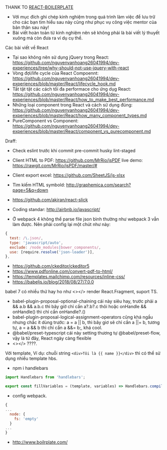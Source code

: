 THANK TO [REACT-BOILERPLATE](https://github.com/react-boilerplate/react-boilerplate)

- Với mục đích ghi chép kinh nghiệm trong quá trình làm việc để lưu trữ
cho các bạn tìm hiểu sau này cũng như phục vụ công việc mentor của bản thân sau này!
- Bài viết hoàn toàn từ kinh nghiệm nên sẽ không phải là bài viết lý thuyết xuông
mà còn đưa ra ví dụ cụ thể.

Các bài viết về React
- Tại sao không nên sử dụng jQuery trong React: https://github.com/nguyenvanhoang26041994/dev-experiences/tree/why-should-not-use-jquery-with-react
- Vòng đợi/life cycle của React Compoennt: https://github.com/nguyenvanhoang26041994/dev-experiences/blob/master/React/lifecycle_hook.md
- Tất tật tật các cách tối đa performace cho ứng dụg React: https://github.com/nguyenvanhoang26041994/dev-experiences/blob/master/React/how_to_make_best_performance.md
- Những loại component trong React và cách sử dụng đúng: https://github.com/nguyenvanhoang26041994/dev-experiences/blob/master/React/how_many_component_types.md
- PureComponent vs Component: https://github.com/nguyenvanhoang26041994/dev-experiences/blob/master/React/component_vs_purecomponent.md

Draff:
- Check eslint trước khi commit
  pre-commit
  husky
  lint-staged
- Client HTML to PDF: https://github.com/MrRio/jsPDF
  live demo: https://rawgit.com/MrRio/jsPDF/master/#
- Client export excel: https://github.com/SheetJS/js-xlsx

- Tìm kiếm HTML symbold: http://graphemica.com/search?page=5&q=down
- https://github.com/akiran/react-slick
- Coding standar: http://airbnb.io/javascript/
- Ở webpack 4 không thể parse file json bình thường như webpack 3 vẫn làm được. Nên phải config lại một chút như này:
```javascript
{
  test: /\.json/,
  type: 'javascript/auto',
  exclude: /node_modules|bower_components/,
  use: [require.resolve('json-loader')],
},
```

- https://github.com/ckeditor/ckeditor5
- https://www.pdfonline.com/convert-pdf-to-html/
- https://templates.mailchimp.com/resources/inline-css/
- https://babeljs.io/blog/2018/08/27/7.0.0
 
babel 7 có nhiều thứ hay ho như <></> render React.Fragment, suport TS. 
- babel-plugin-proposal-optional-chaining cái này siêu hay, trước phải a && a.b && a.b.c thì bây giờ chỉ cần a?.b?.c thôi hoặc onHandle && onHandle() thì chỉ cần onHandle?.()
- babel-plugin-proposal-logical-assignment-operators cũng khá ngầu nhưng chắc ít dùng
 trước: a = a || b, thì bây giơ sẽ chỉ cần a ||= b, tương tự, a = a && b thì chỉ cần a &&= b;, khá cool.
- @babel/preset-typescript cái này setting thương tự @babel/preset-flow, vậy là từ đây, React ngày càng flexible
- <></> ????.

 
Với template, Ví dụ:
chuỗi string `<div>Tôi là {{ name }}</div>` thì có thể sử dụng nhiều template hbs.
- npm i handlebars
```javascript
import Handlebars from 'handlebars';

export const fillVariables = (template, variables) => Handlebars.compile(template)(variables);

```
- config webpack.
```javascript
{
...
  node: {
    fs: 'empty'
  }
...
}
```

- http://www.boilrplate.com/
